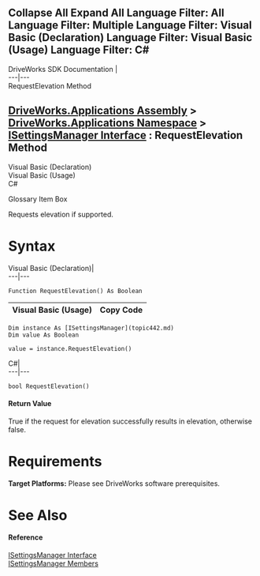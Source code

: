        

 Collapse All Expand All  Language Filter: All  Language Filter: Multiple  Language Filter: Visual Basic (Declaration) Language Filter: Visual Basic (Usage) Language Filter: C#  
---  
DriveWorks SDK Documentation  |   
---|---  
RequestElevation Method   
  
[DriveWorks.Applications Assembly](topic13.md) > [DriveWorks.Applications Namespace](topic16.md) > [ISettingsManager Interface](topic442.md) : RequestElevation Method  
---  
  
Visual Basic (Declaration)    
Visual Basic (Usage)    
C# 

Glossary Item Box

Requests elevation if supported. 

# Syntax

Visual Basic (Declaration)|   
---|---  
      
    
    Function RequestElevation() As Boolean  
  
Visual Basic (Usage)| Copy Code  
---|---  
      
    
    Dim instance As [ISettingsManager](topic442.md)
    Dim value As Boolean
     
    value = instance.RequestElevation()  
  
C#|   
---|---  
      
    
    bool RequestElevation()  
  
#### Return Value

True if the request for elevation successfully results in elevation, otherwise false.

# Requirements

**Target Platforms:** Please see DriveWorks software prerequisites.

# See Also

#### Reference

[ISettingsManager Interface](topic442.md)   
[ISettingsManager Members](topic443.md)


